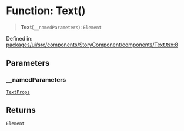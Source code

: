 # Function: Text()

> **Text**(`__namedParameters`): `Element`

Defined in: [packages/ui/src/components/StoryComponent/components/Text.tsx:8](https://github.com/laruss/react-text-game/blob/ebc985d74d2d38c34169b7426a7d28520cf19743/packages/ui/src/components/StoryComponent/components/Text.tsx#L8)

## Parameters

### \_\_namedParameters

[`TextProps`](../type-aliases/TextProps.md)

## Returns

`Element`
